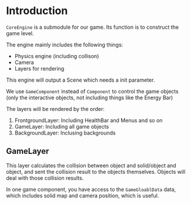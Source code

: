 # Introduction

`CoreEngine` is a submodule for our game. Its function is to construct the game level.

The engine mainly includes the following things:

- Physics engine (including collison)
- Camera
- Layers for rendering

This engine will output a Scene which needs a init parameter.

We use `GameComponent` instead of `Component` to control the game objects (only the interactive objects, not including things like the Energy Bar)

The layers will be rendered by the order:

1. FrontgroundLayer: Including HealthBar and Menus and so on
2. GameLayer: Including all game objects
3. BackgroundLayer: Inclusing backgrounds

## GameLayer

This layer calculates the collision between object and solid/object and object, and sent the collision result to the objects themselves. Objects will deal with those collision results.

In one game component, you have access to the `GameGloablData` data, which includes solid map and camera position, which is useful.
